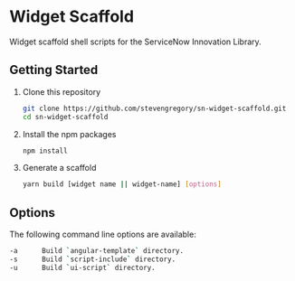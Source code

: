 # Widget Scaffold

Widget scaffold shell scripts for the ServiceNow Innovation Library.

## Getting Started

1. Clone this repository

    ```bash
    git clone https://github.com/stevengregory/sn-widget-scaffold.git
    cd sn-widget-scaffold
    ```

1. Install the npm packages

    ```bash
    npm install
    ```

1. Generate a scaffold

    ```bash
    yarn build [widget name || widget-name] [options]
    ```

## Options

The following command line options are available:

  ```bash
  -a      Build `angular-template` directory.
  -s      Build `script-include` directory.
  -u      Build `ui-script` directory.
  ```